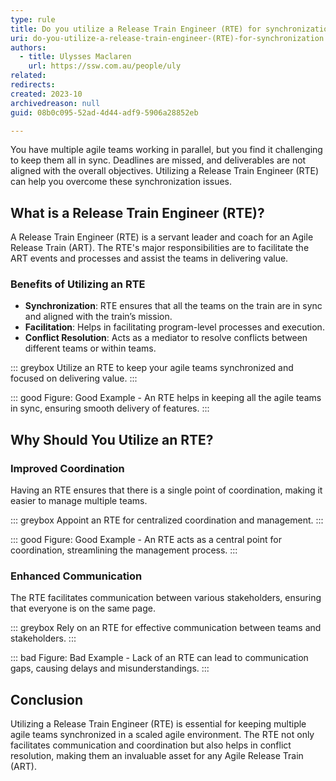 ```yaml
---
type: rule
title: Do you utilize a Release Train Engineer (RTE) for synchronization?
uri: do-you-utilize-a-release-train-engineer-(RTE)-for-synchronization
authors:
  - title: Ulysses Maclaren
    url: https://ssw.com.au/people/uly
related:
redirects:
created: 2023-10
archivedreason: null
guid: 08b0c095-52ad-4d44-adf9-5906a28852eb

---
```

You have multiple agile teams working in parallel, but you find it challenging to keep them all in sync. Deadlines are missed, and deliverables are not aligned with the overall objectives. Utilizing a Release Train Engineer (RTE) can help you overcome these synchronization issues.

<!--endintro-->

## What is a Release Train Engineer (RTE)?

A Release Train Engineer (RTE) is a servant leader and coach for an Agile Release Train (ART). The RTE's major responsibilities are to facilitate the ART events and processes and assist the teams in delivering value.

### Benefits of Utilizing an RTE

- **Synchronization**: RTE ensures that all the teams on the train are in sync and aligned with the train’s mission.
- **Facilitation**: Helps in facilitating program-level processes and execution.
- **Conflict Resolution**: Acts as a mediator to resolve conflicts between different teams or within teams.

::: greybox
Utilize an RTE to keep your agile teams synchronized and focused on delivering value.
:::

::: good
Figure: Good Example - An RTE helps in keeping all the agile teams in sync, ensuring smooth delivery of features.
:::

## Why Should You Utilize an RTE?

### Improved Coordination

Having an RTE ensures that there is a single point of coordination, making it easier to manage multiple teams.

::: greybox
Appoint an RTE for centralized coordination and management.
:::

::: good
Figure: Good Example - An RTE acts as a central point for coordination, streamlining the management process.
:::

### Enhanced Communication

The RTE facilitates communication between various stakeholders, ensuring that everyone is on the same page.

::: greybox
Rely on an RTE for effective communication between teams and stakeholders.
:::

::: bad
Figure: Bad Example - Lack of an RTE can lead to communication gaps, causing delays and misunderstandings.
:::

## Conclusion

Utilizing a Release Train Engineer (RTE) is essential for keeping multiple agile teams synchronized in a scaled agile environment. The RTE not only facilitates communication and coordination but also helps in conflict resolution, making them an invaluable asset for any Agile Release Train (ART).
